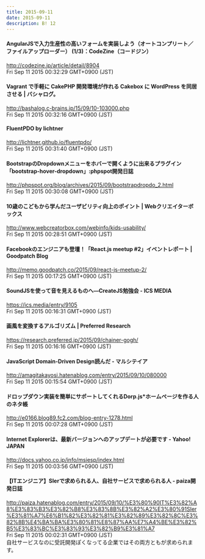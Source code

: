 ```yaml
---
title: 2015-09-11
date: 2015-09-11
description: B! 12
---
```


#### AngularJSで入力生産性の高いフォームを実装しよう（オートコンプリート／ファイルアップローダー） (1/3)：CodeZine（コードジン）
http://codezine.jp/article/detail/8904<br>
Fri Sep 11 2015 00:32:29 GMT+0900 (JST)<br>


#### Vagrant で手軽に CakePHP 開発環境が作れる Cakebox に WordPress を同居させる | バシャログ。
http://bashalog.c-brains.jp/15/09/10-103000.php<br>
Fri Sep 11 2015 00:32:16 GMT+0900 (JST)<br>


#### FluentPDO by lichtner
http://lichtner.github.io/fluentpdo/<br>
Fri Sep 11 2015 00:31:40 GMT+0900 (JST)<br>


#### BootstrapのDropdownメニューをホバーで開くように出来るプラグイン「bootstrap-hover-dropdown」:phpspot開発日誌
http://phpspot.org/blog/archives/2015/09/bootstrapdropdo_2.html<br>
Fri Sep 11 2015 00:30:08 GMT+0900 (JST)<br>


#### 10歳のこどもから学んだユーザビリティ向上のポイント | Webクリエイターボックス
http://www.webcreatorbox.com/webinfo/kids-usability/<br>
Fri Sep 11 2015 00:28:51 GMT+0900 (JST)<br>


#### Facebookのエンジニアも登壇！「React.js meetup #2」イベントレポート | Goodpatch Blog
http://memo.goodpatch.co/2015/09/react-js-meetup-2/<br>
Fri Sep 11 2015 00:17:25 GMT+0900 (JST)<br>


#### SoundJSを使って音を見えるものへ―CreateJS勉強会 - ICS MEDIA
https://ics.media/entry/9105<br>
Fri Sep 11 2015 00:16:31 GMT+0900 (JST)<br>


####   画風を変換するアルゴリズム  |  Preferred Research 
https://research.preferred.jp/2015/09/chainer-gogh/<br>
Fri Sep 11 2015 00:16:16 GMT+0900 (JST)<br>


#### JavaScript Domain-Driven Design読んだ - マルシテイア
http://amagitakayosi.hatenablog.com/entry/2015/09/10/080000<br>
Fri Sep 11 2015 00:15:54 GMT+0900 (JST)<br>


#### ドロップダウン実装を簡単にサポートしてくれるDorp.js*ホームページを作る人のネタ帳
http://e0166.blog89.fc2.com/blog-entry-1278.html<br>
Fri Sep 11 2015 00:07:28 GMT+0900 (JST)<br>


#### Internet Explorerは、最新バージョンへのアップデートが必要です - Yahoo! JAPAN
http://docs.yahoo.co.jp/info/msiesp/index.html<br>
Fri Sep 11 2015 00:03:56 GMT+0900 (JST)<br>


#### 【ITエンジニア】SIerで求められる人、自社サービスで求められる人 - paiza開発日誌
http://paiza.hatenablog.com/entry/2015/09/10/%E3%80%90IT%E3%82%A8%E3%83%B3%E3%82%B8%E3%83%8B%E3%82%A2%E3%80%91SIer%E3%81%A7%E6%B1%82%E3%82%81%E3%82%89%E3%82%8C%E3%82%8B%E4%BA%BA%E3%80%81%E8%87%AA%E7%A4%BE%E3%82%B5%E3%83%BC%E3%83%93%E3%82%B9%E3%81%A7<br>
Fri Sep 11 2015 00:02:31 GMT+0900 (JST)<br>
自社サービスなのに受託開発ぽくなってる企業ではその両方ともが求められます。


